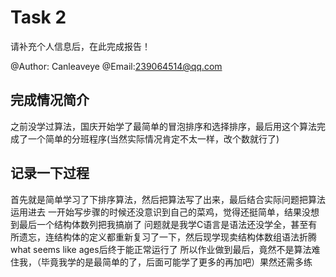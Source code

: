 # Task 2

请补充个人信息后，在此完成报告！

@Author:  Canleaveye
@Email:239064514@qq.com

## 完成情况简介
之前没学过算法，国庆开始学了最简单的冒泡排序和选择排序，最后用这个算法完成了一个简单的分班程序(当然实际情况肯定不太一样，改个数就行了)
## 记录一下过程
首先就是简单学习了下排序算法，然后把算法写了出来，最后结合实际问题把算法运用进去
一开始写步骤的时候还没意识到自己的菜鸡，觉得还挺简单，结果没想到最后一个结构体数列把我搞崩了
问题就是我学C语言是语法还没学全，甚至有所遗忘，连结构体的定义都重新复习了一下，然后现学现卖结构体数组语法折腾what seems like ages后终于能正常运行了
所以作业做到最后，竟然不是算法难住我，（毕竟我学的是最简单的了，后面可能学了更多的再加吧）果然还需多练
